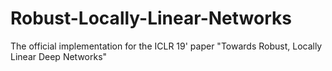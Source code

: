 # Robust-Locally-Linear-Networks
The official implementation for the ICLR 19' paper "Towards Robust, Locally Linear Deep Networks"
